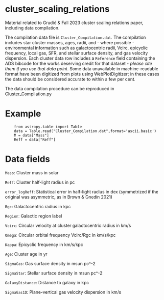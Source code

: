 # cluster_scaling_relations
Material related to Grudić &amp; Fall 2023 cluster scaling relations paper, including data compilation.

The compilation data file is `Cluster_Compilation.dat`. The compilation includes star cluster masses, ages, radii, and - where possible - environmental information such as galactocentric radii, Vcirc, epicyclic frequency, local gas, SFR, and stellar surface density, and gas velocity dispersion. Each cluster data row includes a `Reference` field containing the ADS bibcode for the works deserving credit for that dataset - *please cite them if you use that data point*. Some data unavailable in machine-readable format have been digitized from plots using WebPlotDigitizer; in these cases the data should be considered accurate to within a few per cent.

The data compilation procedure can be reproduced in Cluster_Compilation.py

# Example

```
    from astropy.table import Table
    data = Table.read("Cluster_Compilation.dat",format='ascii.basic')
    M = data["Mass"]
    Reff = data["Reff"]
```

# Data fields

`Mass`: Cluster mass in solar

`Reff`: Cluster half-light radius in pc

`error_logReff`: Statistical error in half-light radius in dex (symmetrized if the original was asymmetric, as in Brown & Gnedin 2021)

`Rgc`: Galactocentric radius in kpc

`Region`: Galactic region label

`Vcirc`: Circular velocity at cluster galactocentric radius in km/s

`Omega`: Circular orbital frequency Vcirc/Rgc in km/s/kpc

`Kappa`: Epicyclic frequency in km/s/kpc

`Age`: Cluster age in yr

`SigmaGas`: Gas surface density in msun pc^-2

`SigmaStar`: Stellar surface density in msun pc^-2

`GalaxyDistance`: Distance to galaxy in kpc

`SigmaGas1D`: Plane-vertical gas velocity dispersion in km/s
